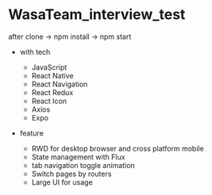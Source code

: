 # WasaTeam_interview_test

after clone ->
npm install ->
npm start

- with tech
  - JavaScript
  - React Native
  - React Navigation
  - React Redux
  - React Icon
  - Axios
  - Expo
  
- feature
  - RWD for desktop browser and cross platform mobile
  - State management with Flux
  - tab navigation toggle animation
  - Switch pages by routers
  - Large UI for usage
